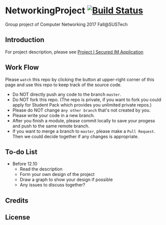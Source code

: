 # NetworkingProject [![Build Status](https://travis-ci.org/zhangysh1995/NetworkingProject.svg?branch=zys-2)](https://travis-ci.org/zhangysh1995/NetworkingProject)
Group project of Computer Networking 2017 Fall@SUSTech

## Introduction
For project description, please see [Project I Secured IM Application](Description.pdf)

## Work Flow
Please `watch` this repo by clicking the button at upper-right corner of this page and use this repo to keep track of the source code.
*  Do NOT directly push any code to the branch `master`.
*  Do NOT fork this repo. (The repo is private, if you want to fork you could apply for Student Pack which provides you unlimited private repos.)
*  Please do NOT change a`ny other branch` that's not created by you.
*  Please write your code in a <bold>new branch</bold>.
*  After you finish a module, please commit <bold>locally</bold> to save your progess and push to the same remote branch.
*  If you want to merge a branch to `master`, please make a `Pull Request`. Then we could decide together if any changes is appropriate.

## To-do List
* Before 12.10
    - Read the description
    - Form your own design of the project
    - Draw a graph to show your design if possible
    - Any issues to discuss together?

## Credits

## License
